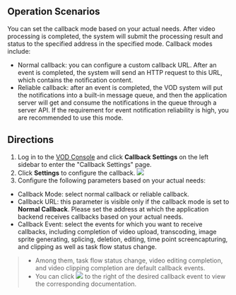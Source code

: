 ## Operation Scenarios
You can set the callback mode based on your actual needs. After video processing is completed, the system will submit the processing result and status to the specified address in the specified mode. Callback modes include:
- Normal callback: you can configure a custom callback URL. After an event is completed, the system will send an HTTP request to this URL, which contains the notification content.
- Reliable callback: after an event is completed, the VOD system will put the notifications into a built-in message queue, and then the application server will get and consume the notifications in the queue through a server API. If the requirement for event notification reliability is high, you are recommended to use this mode.



## Directions

1. Log in to the [VOD Console](https://console.cloud.tencent.com/vod) and click **Callback Settings** on the left sidebar to enter the "Callback Settings" page.
2. Click **Settings** to configure the callback.
![](https://main.qcloudimg.com/raw/e5e84c0a0b7b7a855396e9a5576cf859.png)
3. Configure the following parameters based on your actual needs:
 - Callback Mode: select normal callback or reliable callback.
 - Callback URL: this parameter is visible only if the callback mode is set to **Normal Callback**. Please set the address at which the application backend receives callbacks based on your actual needs.
 - Callback Event: select the events for which you want to receive callbacks, including completion of video upload, transcoding, image sprite generating, splicing, deletion, editing, time point screencapturing, and clipping as well as task flow status change.
 >
 >- Among them, task flow status change, video editing completion, and video clipping completion are default callback events.
 >- You can click <img src="https://main.qcloudimg.com/raw/a710a753ba2162f8913e180be4c93269.png"/> to the right of the desired callback event to view the corresponding documentation.
